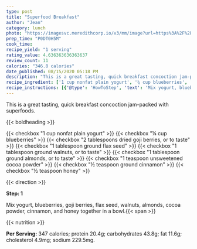 ```yaml
---
type: post
title: "Superfood Breakfast"
author: "Jean"
category: lunch
photo: "https://imagesvc.meredithcorp.io/v3/mm/image?url=https%3A%2F%2Fimages.media-allrecipes.com%2Fuserphotos%2F2912530.jpg"
prep_time: "P0DT0H5M"
cook_time: 
recipe_yield: "1 serving"
rating_value: 4.636363636363637
review_count: 11
calories: "346.8 calories"
date_published: 08/15/2020 05:18 PM
description: "This is a great tasting, quick breakfast concoction jam-packed with superfoods."
recipe_ingredient: ['1 cup nonfat plain yogurt', '¼ cup blueberries', '2 tablespoons dried goji berries, or to taste', '1 tablespoon ground flax seed', '1 tablespoon ground walnuts, or to taste', '1 tablespoon ground almonds, or to taste', '1 teaspoon unsweetened cocoa powder', '½ teaspoon ground cinnamon', '½ teaspoon honey']
recipe_instructions: [{'@type': 'HowToStep', 'text': 'Mix yogurt, blueberries, goji berries, flax seed, walnuts, almonds, cocoa powder, cinnamon, and honey together in a bowl.\n'}]
---
```


This is a great tasting, quick breakfast concoction jam-packed with superfoods. 

{{< boldheading >}}

{{< checkbox "1 cup nonfat plain yogurt" >}}
{{< checkbox "¼ cup blueberries" >}}
{{< checkbox "2 tablespoons dried goji berries, or to taste" >}}
{{< checkbox "1 tablespoon ground flax seed" >}}
{{< checkbox "1 tablespoon ground walnuts, or to taste" >}}
{{< checkbox "1 tablespoon ground almonds, or to taste" >}}
{{< checkbox "1 teaspoon unsweetened cocoa powder" >}}
{{< checkbox "½ teaspoon ground cinnamon" >}}
{{< checkbox "½ teaspoon honey" >}}


{{< direction >}}

**Step: 1**

Mix yogurt, blueberries, goji berries, flax seed, walnuts, almonds, cocoa powder, cinnamon, and honey together in a bowl.{{< span >}}

{{< nutrition >}}

**Per Serving:** 347 calories; protein 20.4g; carbohydrates 43.8g; fat 11.6g; cholesterol 4.9mg; sodium 229.5mg.